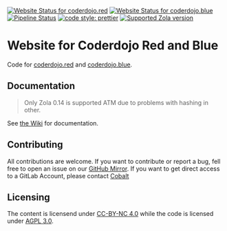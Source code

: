 [![Website Status for coderdojo.red](https://img.shields.io/website?down_color=gray&down_message=DOWN&label=Red&logo=nginx&style=flat-square&up_color=red&up_message=UP&url=https%3A%2F%2Fcoderdojo.red)](https://coderdojo.red)
[![Website Status for coderdojo.blue](https://img.shields.io/website?down_color=gray&down_message=DOWN&label=Blue&logo=nginx&style=flat-square&up_color=blue&up_message=UP&url=https%3A%2F%2Fcoderdojo.red)](https://coderdojo.blue)
[![Pipeline Status](https://img.shields.io/gitlab/pipeline/coderdojo/coderdojo-website/main?gitlab_url=https%3A%2F%2Fgitlab.cobalt.rocks&label=Build&logo=docker&style=flat-square)](https://gitlab.cobalt.rocks/coderdojo/coderdojo-website/-/pipelines)
[![code style: prettier](https://img.shields.io/badge/code_style-prettier-ff69b4.svg?style=flat-square)](https://github.com/prettier/prettier)
[![Supported Zola version](https://img.shields.io/static/v1?label=Zola&message=v0.14.0&color=black&style=flat-square)](https://www.getzola.org/)

# Website for Coderdojo Red and Blue

Code for [coderdojo.red](https://coderdojo.red) and
[coderdojo.blue](https://coderdojo.blue).

## Documentation

> Only Zola 0.14 is supported ATM due to problems with hashing in other.

See
[the Wiki](https://gitlab.cobalt.rocks/coderdojo/coderdojo-website/-/wikis/home)
for documentation.

## Contributing

All contributions are welcome. If you want to contribute or report a bug, fell
free to open an issue on our
[GitHub Mirror](https://github.com/Chaostheorie/coderdojo-website-mirror). If
you want to get direct access to a GitLab Account, please contact
[Cobalt](https://cobalt.rocks/content/contact/)

## Licensing

The content is licensend under
[CC-BY-NC 4.0](https://creativecommons.org/licenses/by-nc/4.0/legalcode.de)
while the code is licensed under
[AGPL 3.0](https://www.gnu.org/licenses/agpl-3.0.en.html).
